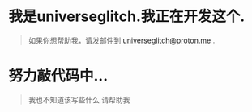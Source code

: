 # 我是universeglitch.我正在开发这个.
> 如果你想帮助我，请发邮件到 universeglitch@proton.me .
# 努力敲代码中...
>我也不知道该写些什么
>请帮助我
